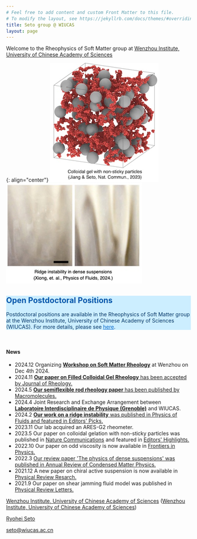 ```yaml
---
# Feel free to add content and custom Front Matter to this file.
# To modify the layout, see https://jekyllrb.com/docs/themes/#overriding-theme-defaults
title: Seto group @ WIUCAS
layout: page
---
```


Welcome to the Rheophysics of Soft Matter group at [Wenzhou Institute, University of Chinese Academy of Sciences](https://wiucas.ac.cn/en/)

{: align="center"}
[![Sticky particles with non-sticky granular fillers](/assets/img/sticky-nonsticky-gel.jpg)](https://www.nature.com/articles/s41467-023-38461-1)
&emsp;&emsp;&emsp;
[![Ridge instability in dense suspensions](/assets/img/ridge_instability.jpg)](https://pubs.aip.org/aip/pof/article/36/2/024111/3262480/Ridge-instability-in-dense-suspensions-caused-by?searchresult=1)

<div class="card" style="background-color: #cceeff; color: #003366;">
  <div class="card-content">
    <h2 class="title is-4" style="color: #0055aa;">Open Postdoctoral Positions</h2>
    <p>Postdoctoral positions are available in the Rheophysics of Soft Matter group at the Wenzhou Institute, University of Chinese Academy of Sciences (WIUCAS). For more details, please see <a href="/JoinUs/" style="color: #0066cc;">here</a>. </p>
  </div>
</div>
<br>

#### News

- 2024.12 Organizing [**Workshop on Soft Matter Rheology**](/assets/img/Workshop_on_Soft_Matter_Rheology.jpg) at Wenzhou on Dec 4th 2024.
- 2024.11 [**Our paper on Filled Colloidal Gel Rheology** has been accepted by Journal of Rheology.](https://arxiv.org/abs/2311.08751)
- 2024.5 [**Our semiflexible rod rheology paper** has been published by Macromolecules.](https://doi.org/10.1021/acs.macromol.4c00532)
- 2024.4 Joint Research and Exchange Arrangement between [**Laboratoire Interdisciplinaire de Physique (Grenoble)**](https://liphy.univ-grenoble-alpes.fr/en) and WIUCAS.
- 2024.2 [**Our work on a ridge instability** was published in Physics of Fluids and featured in Editors' Picks.](https://pubs.aip.org/aip/pof/article/36/2/024111/3262480/Ridge-instability-in-dense-suspensions-caused-by?searchresult=1)
- 2023.11 Our lab acquired an ARES-G2 rheometer.
- 2023.5 Our paper on colloidal gelation with non-sticky particles was published in [Nature Communications](https://doi.org/10.1038/s41467-023-38461-1) and featured in [Editors' Highlights.](https://www.nature.com/collections/hjhbgijcei)
- 2022.10 Our paper on odd viscosity is now available in [Frontiers in Physics.](https://www.frontiersin.org/articles/10.3389/fphy.2022.951465/abstract)
- 2022.3 [Our review paper 'The physics of dense suspensions' was published in Annual Review of Condensed Matter Physics.](https://doi.org/10.1146/annurev-conmatphys-031620-105938)
- 2021.12 A new paper on chiral active suspension is now available in [Physical Review Resarch.](https://doi.org/10.1103/PhysRevResearch.3.043229)
- 2021.9 Our paper on shear jamming fluid model was published in [Physical Review Letters.](https://doi.org/10.1103/PhysRevLett.127.138001) 


<div class="footer-info">
  <p><a href="https://wiucas.ac.cn/en/">Wenzhou Institute, University of Chinese Academy of Sciences</a> (<a href="https://wiucas.ac.cn/en/">Wenzhou Institute, University of Chinese Academy of Sciences</a>)</p>
  <p><a href="9myprofile.md">Ryohei Seto</a></p>
  <p><a href="mailto:seto@wiucas.ac.cn">seto@wiucas.ac.cn</a></p>
</div>


